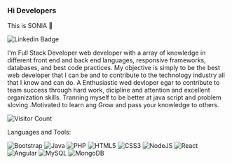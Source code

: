 ### Hi Developers 
This is SONIA 👋

![Linkedin Badge](https://img.shields.io/badge/-SONIA-blue?style=flat-square&logo=Linkedin&logoColor=white&link=linkedin.com/in/sonali-k-934a2a219/)


I'm
Full Stack Developer web developer with a array of knowledge in  different front end and back end languages, responsive frameworks, databases, and best code practices. My objective is simply to be the best web developer that I can be and to contribute to the technology industry all that I know and can do.
 A Enthusiastic wed devloper egar to contribute to team success through hard work, dicipline and attention and excellent organization skills. Tranning myself to be better at java script and problem sloving .Motivated to learn ang Grow and pass your knowledge to others.


![Visitor Count](https://profile-counter.glitch.me/SoniaKanwalu/count.svg)



Languages and Tools:


 <img alt="Bootstrap" src="https://img.shields.io/badge/bootstrap-%23563D7C.svg?style=flat-square&logo=bootstrap&logoColor=white"/> <img alt="Java" src="https://img.shields.io/badge/java-%23ED8B00.svg?style=flat-square&logo=java&logoColor=white"/> <img alt="PHP" src="https://img.shields.io/badge/php-%23777BB4.svg?style=flat-square&logo=php&logoColor=white"/> <img alt="HTML5" src="https://img.shields.io/badge/html5-%23E34F26.svg?style=flat-square&logo=html5&logoColor=white"/> <img alt="CSS3" src="https://img.shields.io/badge/css3-%231572B6.svg?style=flat-square&logo=css3&logoColor=white"/> <img alt="NodeJS" src="https://img.shields.io/badge/node.js-%2343853D.svg?style=flat-square&logo=node-dot-js&logoColor=white"/> <img alt="React" src="https://img.shields.io/badge/react-%2320232a.svg?style=flat-square&logo=react&logoColor=%2361DAFB"/> <img alt="Angular" src="https://img.shields.io/badge/angular-%23DD0031.svg?flat-square&logo=angular&logoColor=white"/>  <img alt="MySQL" src="https://img.shields.io/badge/mysql-%2300f.svg?style=flat-square&logo=mysql&logoColor=white"/> <img alt="MongoDB" src ="https://img.shields.io/badge/MongoDB-%234ea94b.svg?style=flat-square&logo=mongodb&logoColor=white"/>



